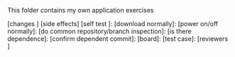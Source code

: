 
This folder contains my own application exercises

[changes     ]
[side effects]
[self test   ]:
[download normally]:
[power on/off normally]:
[do common repository/branch inspection]:
[is there dependence]:
[confirm dependent commit]:
[board]:
[test case]:
[reviewers   ]
